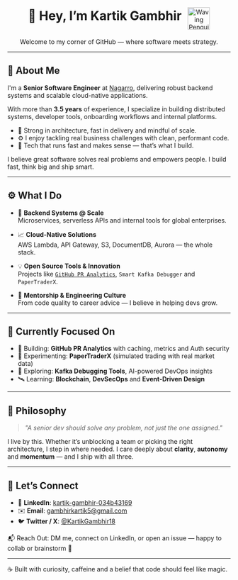 <div align="center">
  <h1 style="display: inline-block; margin-right: 10px;">
    👋 Hey, I’m Kartik Gambhir
  </h1>
  <img src="https://media2.giphy.com/media/v1.Y2lkPTc5MGI3NjExc3lpemZ4b3RpanlweG1pYm5va3pvdWl0MGIzZGpiMTc4YjhuY295eSZlcD12MV9pbnRlcm5hbF9naWZfYnlfaWQmY3Q9Zw/Cmr1OMJ2FN0B2/giphy.gif" width="50" alt="Waving Penguin GIF" style="vertical-align: middle;" />
</div>

<p align="center">
  Welcome to my corner of GitHub — where software meets strategy.
</p>

<hr />

## 💼 About Me

I'm a **Senior Software Engineer** at [Nagarro](https://www.nagarro.com/), delivering robust backend systems and scalable cloud-native applications.

With more than **3.5 years** of experience, I specialize in building distributed systems, developer tools, onboarding workflows and internal platforms.

- 🧠 Strong in architecture, fast in delivery and mindful of scale.  
- ⚙️ I enjoy tackling real business challenges with clean, performant code.  
- 🚀 Tech that runs fast and makes sense — that’s what I build.

I believe great software solves real problems and empowers people. I build fast, think big and ship smart.

---

## ⚙️ What I Do

- 🔁 **Backend Systems @ Scale**  
  Microservices, serverless APIs and internal tools for global enterprises.

- 📈 **Cloud-Native Solutions**  
  AWS Lambda, API Gateway, S3, DocumentDB, Aurora — the whole stack.

- 💡 **Open Source Tools & Innovation**  
  Projects like [`GitHub PR Analytics`](https://github.com/whokartikgambhir/github-pr-analytics), `Smart Kafka Debugger` and `PaperTraderX`.

- 🤖 **Mentorship & Engineering Culture**  
  From code quality to career advice — I believe in helping devs grow.

---

## 🧠 Currently Focused On

- 🔨 Building: **GitHub PR Analytics** with caching, metrics and Auth security  
- 📱 Experimenting: **PaperTraderX** (simulated trading with real market data)  
- 🧰 Exploring: **Kafka Debugging Tools**, AI-powered DevOps insights  
- 🛰️ Learning: **Blockchain**, **DevSecOps** and **Event-Driven Design**

---

## 🧭 Philosophy

> *"A senior dev should solve any problem, not just the one assigned."*

I live by this. Whether it’s unblocking a team or picking the right architecture, I step in where needed. I care deeply about **clarity**, **autonomy** and **momentum** — and I ship with all three.

---

## 🔗 Let’s Connect

- 🔗 **LinkedIn**: [kartik-gambhir-034b43169](https://www.linkedin.com/in/kartik-gambhir-034b43169/)
- ✉️ **Email**: [gambhirkartik5@gmail.com](mailto:gambhirkartik5@gmail.com)
- 🐦 **Twitter / X**: [@KartikGambhir18](https://x.com/KartikGambhir18)

📬 Reach Out: DM me, connect on LinkedIn, or open an issue — happy to collab or brainstorm 🚀

---

☕ Built with curiosity, caffeine and a belief that code should feel like magic.

